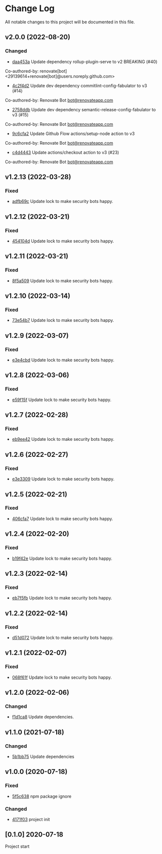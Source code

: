 # Change Log
All notable changes to this project will be documented in this file.

## v2.0.0 (2022-08-20)
### Changed
- [daa453a](https://github.com/fabulator/rollup-config-fabulator/commit/daa453adc20b15b3bd343101c036634171eb4dbf) Update dependency rollup-plugin-serve to v2 BREAKING (#40)

Co-authored-by: renovate[bot] <29139614+renovate[bot]@users.noreply.github.com>
- [4c2f4d2](https://github.com/fabulator/rollup-config-fabulator/commit/4c2f4d26e18a0b85418e19361a82773b3258e5f3) Update dev dependency commitlint-config-fabulator to v3  (#14)

Co-authored-by: Renovate Bot <bot@renovateapp.com>
- [2758ddb](https://github.com/fabulator/rollup-config-fabulator/commit/2758ddbd6658ce76f6e8e9e8d2bea669e8cf3e45) Update dev dependency semantic-release-config-fabulator to v3  (#15)

Co-authored-by: Renovate Bot <bot@renovateapp.com>
- [9c6cfa2](https://github.com/fabulator/rollup-config-fabulator/commit/9c6cfa2ac3b3d4495fda3b7ef6ae695c9b4d5c4c) Update Github Flow  actions/setup-node action to v3

Co-authored-by: Renovate Bot <bot@renovateapp.com>
- [c4d4443](https://github.com/fabulator/rollup-config-fabulator/commit/c4d4443a5227ee1fbd90bf153d51645e1b7db6f6) Update actions/checkout action to v3 (#23)

Co-authored-by: Renovate Bot <bot@renovateapp.com>

## v1.2.13 (2022-03-28)
### Fixed
- [adfb69c](https://github.com/fabulator/rollup-config-fabulator/commit/adfb69cbbc7e5665b38b5e599457a8b104adc577) Update lock to make security bots happy.

## v1.2.12 (2022-03-21)
### Fixed
- [454104d](https://github.com/fabulator/rollup-config-fabulator/commit/454104dea3048e1cdf64bf7865eefaf9c5ff777e) Update lock to make security bots happy.

## v1.2.11 (2022-03-21)
### Fixed
- [8f5a509](https://github.com/fabulator/rollup-config-fabulator/commit/8f5a509590d32f65afe3894520452b669192d3a0) Update lock to make security bots happy.

## v1.2.10 (2022-03-14)
### Fixed
- [73e54b7](https://github.com/fabulator/rollup-config-fabulator/commit/73e54b7f609e6bf9ee90deac05bda92107084a93) Update lock to make security bots happy.

## v1.2.9 (2022-03-07)
### Fixed
- [e3e4cbd](https://github.com/fabulator/rollup-config-fabulator/commit/e3e4cbdd03d08fe64ec0942978fd335b2b4c7bd2) Update lock to make security bots happy.

## v1.2.8 (2022-03-06)
### Fixed
- [e59f15f](https://github.com/fabulator/rollup-config-fabulator/commit/e59f15fa8246c12f6944cd183fc2a469cfd4320d) Update lock to make security bots happy.

## v1.2.7 (2022-02-28)
### Fixed
- [eb9ee42](https://github.com/fabulator/rollup-config-fabulator/commit/eb9ee42a8f814176a5a0370bc32934c0c33d42c9) Update lock to make security bots happy.

## v1.2.6 (2022-02-27)
### Fixed
- [e3e3309](https://github.com/fabulator/rollup-config-fabulator/commit/e3e3309b12fa78366bb415f55f2249b7b95718ec) Update lock to make security bots happy.

## v1.2.5 (2022-02-21)
### Fixed
- [406cfa7](https://github.com/fabulator/rollup-config-fabulator/commit/406cfa7ac5ef0e16ad471ef5b9473fc8e5e13c87) Update lock to make security bots happy.

## v1.2.4 (2022-02-20)
### Fixed
- [b19f42e](https://github.com/fabulator/rollup-config-fabulator/commit/b19f42e5616176996ea5a881c07e5608b4bf61e7) Update lock to make security bots happy.

## v1.2.3 (2022-02-14)
### Fixed
- [eb7f5fb](https://github.com/fabulator/rollup-config-fabulator/commit/eb7f5fb5e8a9ac1f4e87387273bc6ec201be447f) Update lock to make security bots happy.

## v1.2.2 (2022-02-14)
### Fixed
- [d51d072](https://github.com/fabulator/rollup-config-fabulator/commit/d51d0723726ca905e247f42cb92b5ee7518a3405) Update lock to make security bots happy.

## v1.2.1 (2022-02-07)
### Fixed
- [068f61f](https://github.com/fabulator/rollup-config-fabulator/commit/068f61fd34372096439d2b4fdabc44c96b2326f8) Update lock to make security bots happy.

## v1.2.0 (2022-02-06)
### Changed
- [f1d1ca8](https://github.com/fabulator/rollup-config-fabulator/commit/f1d1ca8c1c6043e30710d1f9022095b314e64f6e) Update dependencies.

## v1.1.0 (2021-07-18)
### Changed
- [5b1bb75](https://github.com/fabulator/rollup-config-fabulator/commit/5b1bb753a8a099572b2a9e58b37bb452dfd39564) Update dependencies

## v1.0.0 (2020-07-18)
### Fixed
- [5f5c638](https://github.com/fabulator/rollup-config-fabulator/commit/5f5c6389a8e39e43eca350e964c6408eb16a0711) npm package ignore

### Changed
- [4171f03](https://github.com/fabulator/rollup-config-fabulator/commit/4171f03c5fc96c8a62f104617a9320770113ad11) project init

## [0.1.0] 2020-07-18
Project start
